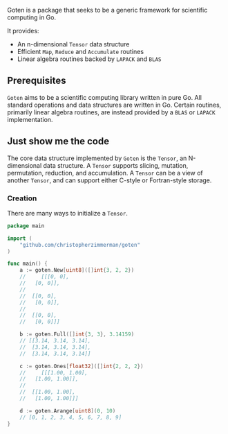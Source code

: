 Goten is a package that seeks to be a generic framework for scientific computing in Go.

It provides:

- An n-dimensional `Tensor` data structure
- Efficient `Map`, `Reduce` and `Accumulate` routines
- Linear algebra routines backed by `LAPACK` and `BLAS`

## Prerequisites

`Goten` aims to be a scientific computing library written in pure Go.
All standard operations and data structures are written in Go.  Certain
routines, primarily linear algebra routines, are instead provided by a
`BLAS` or `LAPACK` implementation.

## Just show me the code

The core data structure implemented by `Goten` is the `Tensor`, an N-dimensional
data structure.  A `Tensor` supports slicing, mutation, permutation, reduction,
and accumulation.  A `Tensor` can be a view of another `Tensor`, and can support
either C-style or Fortran-style storage.

### Creation

There are many ways to initialize a `Tensor`.

```go
package main

import (
	"github.com/christopherzimmerman/goten"
)

func main() {
	a := goten.New[uint8]([]int{3, 2, 2})
	//     [[[0, 0],
	//	 [0, 0]],
	//
	//	[[0, 0],
	//	 [0, 0]],
	//
	//	[[0, 0],
	//	 [0, 0]]]

	b := goten.Full([]int{3, 3}, 3.14159)
	// [[3.14, 3.14, 3.14],
	//  [3.14, 3.14, 3.14],
	//  [3.14, 3.14, 3.14]]

	c := goten.Ones[float32]([]int{2, 2, 2})
	//     [[[1.00, 1.00],
	//	 [1.00, 1.00]],
	//
	//	[[1.00, 1.00],
	//	 [1.00, 1.00]]]

	d := goten.Arange[uint8](0, 10)
	// [0, 1, 2, 3, 4, 5, 6, 7, 8, 9]
}
```